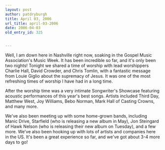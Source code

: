 ```yaml
---
layout: post
author: patdryburgh
title: April 03, 2006
url_title: april-03-2006
date: 2006-04-03
old_entry_id: 325


---
```


Well, I am down here in Nashville right now, soaking in the Gospel Music Association's Music Week.  It has been incredible so far, and it's only been two nights!  Tonight we shared a time of worship with lead worshippers Charlie Hall, David Crowder, and Chris Tomlin, with a fantastic message from Louie Giglio about the supremacy of Jesus.  It was one of the most refreshing times of worship I have had in a long time. 

After the worship time was a very intimate Songwriter's Showcase featuring acoustic performances of this year's best songs.  Artists included Third Day, Matthew West, Joy Williams, Bebo Norman, Mark Hall of Casting Crowns, and many more.

We've also been meeting up with some home-grown bands, including Manic Drive, Starfield (who is releasing a new album in May), Jon Steingard of Hawk Nelson (who is releasing their new album on Tuesday), and a few more.  We've also been hooking up with lots of artists and companies here in the US.  It's been a great experience so far, and we've got about 3-4 more days to go!